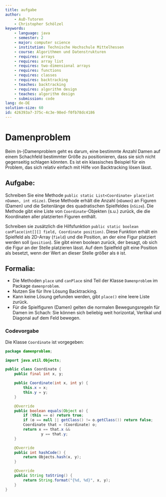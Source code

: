 ```yaml
---
title: aufgabe
author:
    - AuD-Tutoren
    - Christopher Schölzel
keywords:
    - language: java
    - semester: 2
    - major: computer science
    - institution: Technische Hochschule Mittelhessen
    - course: Algorithmen und Datenstrukturen
    - requires: arrays
    - requires: array list
    - requires: two-dimensional arrays
    - requires: functions
    - requires: classes
    - requires: backtracking
    - teaches: backtracking
    - requires: algorithm design
    - teaches: algorithm design
    - submission: code
lang: de-DE
solution-size: 60
id: 426393a7-375c-4c3e-98ed-f0fb78dc4186
---
```


# Damenproblem

Beim (n-)Damenproblem geht es darum, eine bestimmte Anzahl Damen auf einem Schachfeld bestimmter Größe zu positionieren, dass sie sich nicht gegenseitig schlagen könnten. Es ist ein klassisches Beispiel für ein Problem, das sich relativ einfach mit Hilfe von Backtracking lösen lässt.

## Aufgabe:

Schreiben Sie eine Methode `public static List<Coordinate> place(int nDamen, int nSize)`. Diese Methode erhält die Anzahl (`nDamen`) an Figuren (Damen) und die Seitenlänge des quadratischen Spielfeldes (`nSize`). Die Methode gibt eine Liste von `Coordinate`-Objekten (s.u.) zurück, die die Koordinaten aller platzierten Figuren enthält.

Schreiben sie zusätzlich die Hilfsfunktion `public static boolean canPlace(int[][] field, Coordinate position)`. Diese Funktion erhält ein Spielfeld als 2D-Array (`field`) und die Position, an der eine Figur platziert werden soll (`position`). Sie gibt einen boolean zurück, der besagt, ob sich die Figur an der Stelle platzieren lässt. Auf dem Spielfeld gilt eine Position als besetzt, wenn der Wert an dieser Stelle größer als `0` ist.

## Formalia:

- Die Methoden `place` und `canPlace` sind Teil der Klasse `Damenproblem` im Package `damenproblem`.
- Nutzen Sie für Ihre Lösung Backtracking.
- Kann keine Lösung gefunden werden, gibt `place()` eine leere Liste zurück.
- Für die Spielfiguren (Damen) gelten die normalen Bewegungsregeln für Damen im Schach: Sie können sich beliebig weit horizontal, Vertikal und Diagonal auf dem Feld bewegen.

### Codevorgabe

Die Klasse `Coordinate` ist vorgegeben:

```java
package damenproblem;

import java.util.Objects;

public class Coordinate {
    public final int x, y;

    public Coordinate(int x, int y) {
        this.x = x;
        this.y = y;
    }

    @Override
    public boolean equals(Object o) {
        if (this == o) return true;
        if (o == null || getClass() != o.getClass()) return false;
        Coordinate that = (Coordinate) o;
        return x == that.x &&
                y == that.y;
    }

    @Override
    public int hashCode() {
        return Objects.hash(x, y);
    }

    @Override
    public String toString() {
        return String.format("{%d, %d}", x, y);
    }
}
```
